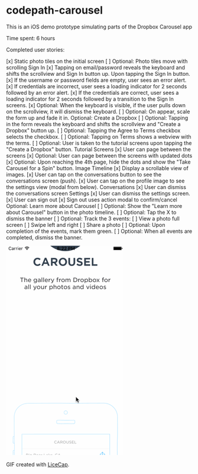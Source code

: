 # codepath-carousel

This is an iOS demo prototype simulating parts of the Dropbox Carousel app

Time spent: 6 hours

Completed user stories:

[x] Static photo tiles on the initial screen
  [ ] Optional: Photo tiles move with scrolling
Sign In
  [x] Tapping on email/password reveals the keyboard and shifts the scrollview and Sign In button up.
    Upon tapping the Sign In button.
      [x] If the username or password fields are empty, user sees an error alert.
      [x] If credentials are incorrect, user sees a loading indicator for 2 seconds followed by an error alert.
      [x] If the credentials are correct, user sees a loading indicator for 2 seconds followed by a transition to the Sign In screens.
  [x] Optional: When the keyboard is visible, if the user pulls down on the scrollview, it will dismiss the keyboard.
  [ ] Optional: On appear, scale the form up and fade it in.
Optional: Create a Dropbox
  [ ] Optional: Tapping in the form reveals the keyboard and shifts the scrollview and "Create a Dropbox" button up.
  [ ] Optional: Tapping the Agree to Terms checkbox selects the checkbox.
  [ ] Optional: Tapping on Terms shows a webview with the terms.
  [ ] Optional: User is taken to the tutorial screens upon tapping the "Create a Dropbox" button.
Tutorial Screens
  [x] User can page between the screens
  [x] Optional: User can page between the screens with updated dots
  [x] Optional: Upon reaching the 4th page, hide the dots and show the "Take Carousel for a Spin" button.
Image Timeline
  [x] Display a scrollable view of images.
  [x] User can tap on the conversations button to see the conversations screen (push).
  [x] User can tap on the profile image to see the settings view (modal from below).
Conversations
  [x] User can dismiss the conversations screen
Settings
  [x] User can dismiss the settings screen.
  [x] User can sign out
  [x] Sign out uses action modal to confirm/cancel
Optional: Learn more about Carousel
  [ ] Optional: Show the "Learn more about Carousel" button in the photo timeline.
  [ ] Optional: Tap the X to dismiss the banner
  [ ] Optional: Track the 3 events:
    [ ] View a photo full screen
    [ ] Swipe left and right
    [ ] Share a photo
  [ ] Optional: Upon completion of the events, mark them green.
  [ ] Optional: When all events are completed, dismiss the banner.

![Video Walkthrough](demo.gif)

GIF created with [LiceCap](http://www.cockos.com/licecap/).
